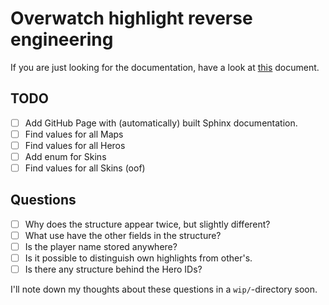 # Overwatch highlight reverse engineering

If you are just looking for the documentation, 
have a look at [this](docs/index.rst) document.

## TODO

- [ ] Add GitHub Page with (automatically) built Sphinx documentation.
- [ ] Find values for all Maps
- [ ] Find values for all Heros
- [ ] Add enum for Skins
- [ ] Find values for all Skins (oof)

## Questions

- [ ] Why does the structure appear twice, but slightly different?
- [ ] What use have the other fields in the structure?
- [ ] Is the player name stored anywhere?
- [ ] Is it possible to distinguish own highlights from other's.
- [ ] Is there any structure behind the Hero IDs?

I'll note down my thoughts about these questions in a ``wip/``-directory soon.
